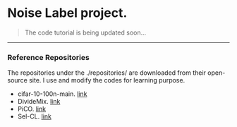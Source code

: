 # Noise Label project.

> The code tutorial is being updated soon...

---

### Reference Repositories
The repositories under the ./repositories/ are downloaded from their open-source site. 
I use and modify the codes for learning purpose.

- cifar-10-100n-main. [link](https://github.com/UCSC-REAL/cifar-10-100n)
- DivideMix. [link](https://github.com/LiJunnan1992/DivideMix)
- PiCO. [link](https://github.com/hbzju/PiCO)
- Sel-CL. [link](https://github.com/ShikunLi/Sel-CL)

